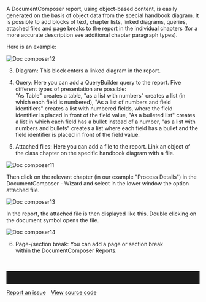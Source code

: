 A DocumentComposer report, using object-based content, is easily
generated on the basis of object data from the special handbook diagram.
It is possible to add blocks of text, chapter lists, linked diagrams,
queries, attached files and page breaks to the report in the individual
chapters (for a more accurate description see additional chapter
paragraph types).

Here is an example:

![Doc composer12](//images.ctfassets.net/6mz8d8cle1nl/2rjWIgvniwCedOwzcwEGkC/e0b816f8a768f89d7e0ea0bd1176f8c3/Doc_composer12.png)



3. Diagram: This block enters a linked diagram in the report.  
4. Query: Here you can add a QueryBuilder query to the report. Five
different types of presentation are possible:  
"As Table" creates a table, "as a list with numbers" creates a list (in
which each field is numbered), "As a list of numbers and field
identifiers" creates a list with numbered fields, where the field
identifier is placed in front of the field value, "As a bulleted list"
creates a list in which each field has a bullet instead of a number, "as
a list with numbers and bullets" creates a list where each field has a
bullet and the field identifier is placed in front of the field value.

5. Attached files: Here you can add a file to the report. Link an object
of the class chapter on the specific handbook diagram with a file. 


 ![Doc composer11](//images.ctfassets.net/6mz8d8cle1nl/3fARiH34aZ7BnO5VMpa6t5/2052d928e60a34e3a3266187cde33acb/Doc_composer11.png)

Then click on the relevant chapter (in our example "Process Details") in
the DocumentComposer - Wizard and select in the lower window the option
attached file.



 ![Doc composer13](//images.ctfassets.net/6mz8d8cle1nl/4SoNdRGCT4c5NHzhotuYEz/c4528ce28aea62f21e536f5f9f5b8a62/Doc_composer13.png) 

In the report, the attached file is then displayed like this. Double
clicking on the document symbol opens the file. 

![Doc composer14](//images.ctfassets.net/6mz8d8cle1nl/6yR2FGHV9bg4oKUV6WDNMy/3db689b991bbcb79a930a6a6d3c2758a/Doc_composer14.png)

6. Page-/section break: You can add a page or section break   
within the DocumentComposer Reports.

 


<hr style="padding-top:2rem" />
<a href="https://github.com/process4/docs/issues" target="_blank" class="bgw btn btn-primary btn-lg shadow-sm">Report an issue</a>
<a href="https://github.com/process4/docs" target="_blank" class="bgw btn btn-primary btn-lg shadow-sm" style="margin-left:10px;">View source code</a>